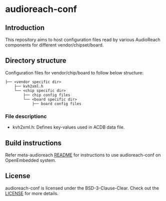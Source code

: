 # audioreach-conf

## Introduction
This repository aims to host configuration files read by various AudioReach components for different vendor/chipset/board.

## Directory structure

Configuration files for vendor/chip/board to follow below structure:
```
├── <vendor specific dir>
    ├── kvh2xml.h
    └── <chip specific dir>
        ├── chip config files
        └── <board specific dir>
            ├── board config files
```
### File descriptionc
* kvh2xml.h: Defines key-values used in ACDB data file.

## Build instructions

Refer meta-audioreach [README](https://github.com/Audioreach/meta-audioreach?tab=readme-ov-file#openembedded-build--development-process)
for instructions to use audioreach-conf on OpenEmbedded system.

## License
audioreach-conf is licensed under the BSD-3-Clause-Clear. Check out the [LICENSE](LICENSE) for more details.

